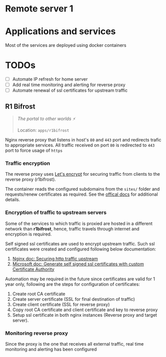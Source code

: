 # Remote server 1

# Applications and services

Most of the services are deployed using docker containers

# TODOs

- [ ] Automate IP refresh for home server
- [ ] Add real time monitoring and alerting for reverse proxy
- [ ] Automate renewal of ssl certificates for upstream traffic

## R1 Bifrost
> *The portal to other worlds ⚡️*
>
> Location: `apps/r1bifrost`

Nginx reverse proxy that listens in host's `80` and `443` port and
redirects trafic to appropriate services. All traffic received on port `80`
is redirected to `443` port to force usage of `https`

### Traffic encryption

The reverse proxy uses [Let's encrypt](https://letsencrypt.org/) for
securing traffic from clients to the reverse proxy (r1bifrost).

The container reads the configured subdomains from the `sites/` folder
and requests/renew certificates as required. See the [offical docs](https://github.com/JonasAlfredsson/docker-nginx-certbot/blob/master/docs/good_to_know.md#how-the-script-add-domain-names-to-certificate-requests)
for additional details.

### Encryption of traffic to upstream servers

Some of the services to which traffic is proxied are hosted in a different
network than **r1bifrost**, hence, traffic travels through internet and
encryption is required.

Self signed ssl certificates are used to encrypt upstream traffic. Such ssl
certificates were created and configured following below documentation:

1. [Nginx doc: Securing http traffic upstream](https://docs.nginx.com/nginx/admin-guide/security-controls/securing-http-traffic-upstream/)
2. [Microsoft doc: Generate self signed ssl certificates with custom Certificate Authority](https://learn.microsoft.com/en-us/azure/application-gateway/self-signed-certificates)

Automation may be required in the future since certificates are valid for
1 year only, following are the steps for configuration of certificates:

1. Create root CA certificate
2. Create server certificate (SSL for final destination of traffic)
3. Create client certificate (SSL for reverse proxy)
4. Copy root CA certificate and client certificate and key to reverse proxy
5. Setup ssl certificate in both nginx instances (Reverse proxy and
    target server).

### Monitoring reverse proxy

Since the proxy is the one that receives all external traffic, real time
monitoring and alerting has been configured
